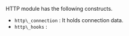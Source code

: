 
HTTP module has the following constructs.

- `http\_connection` : It holds connection data. 
- `http\_hooks` : 

